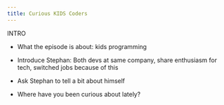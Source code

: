 ```yaml
---
title: Curious KIDS Coders
---
```


INTRO

- What the episode is about: kids programming

- Introduce Stephan: Both devs at same company, share enthusiasm for tech, switched jobs because of this

- Ask Stephan to tell a bit about himself

- Where have you been curious about lately?

